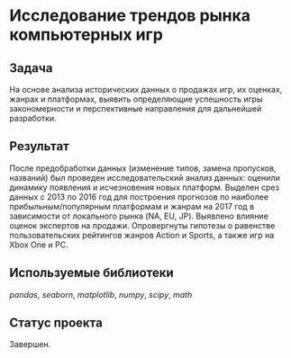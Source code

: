 # Исследование трендов рынка компьютерных игр

## Задача

На основе анализа исторических данных о продажах игр, их оценках, жанрах и платформах, выявить определяющие успешность игры закономерности и перспективные направления для дальнейшей разработки.

## Результат

После предобработки данных (изменение типов, замена пропусков, названий) был проведен исследовательский анализ данных: оценили динамику появления и исчезновения новых платформ. Выделен срез данных с 2013 по 2016 год для построения прогнозов по наиболее прибыльным/популярным платформам и жанрам на 2017 год в зависимости от локального рынка  (NA, EU, JP). Выявлено влияние оценок экспертов на продажи.  Опровергнуты гипотезы о равенстве пользовательских рейтингов жанров Action и Sports, а также игр на Xbox One и PC.

## Используемые библиотеки
*pandas*, *seaborn*, *matplotlib*,  *numpy*, *scipy*, *math*

## Статус проекта

Завершен.